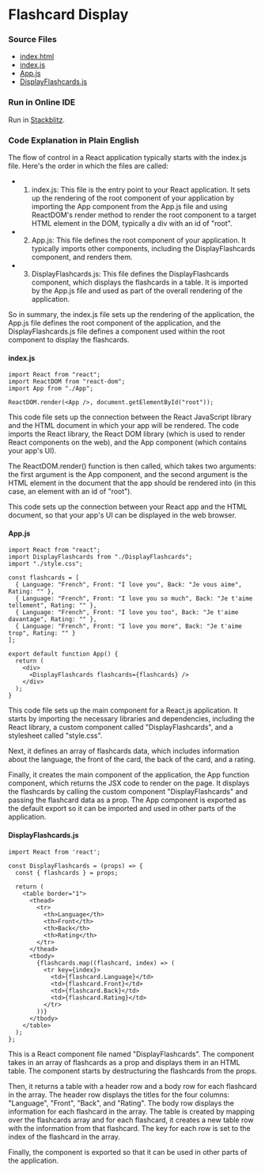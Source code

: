 # Flashcard Display


### Source Files

- [index.html](https://github.com/jonfernq/React-Flashcards/blob/main/DisplayFlashcards/index.html)
- [index.js](https://github.com/jonfernq/React-Flashcards/blob/main/DisplayFlashcards/index.js)
- [App.js](https://github.com/jonfernq/React-Flashcards/blob/main/DisplayFlashcards/App.js)
- [DisplayFlashcards.js](https://github.com/jonfernq/React-Flashcards/blob/main/DisplayFlashcards/DisplayFlashcards.js)

### Run in Online IDE

Run in [Stackblitz](https://stackblitz.com/edit/react-zcmx57?file=src%2FApp.js).

### Code Explanation in Plain English

The flow of control in a React application typically starts with the index.js file. Here's the order in which the files are called:

- 1. index.js: This file is the entry point to your React application. It sets up the rendering of the root component of your application by importing the App component from the App.js file and using ReactDOM's render method to render the root component to a target HTML element in the DOM, typically a div with an id of "root".

- 2. App.js: This file defines the root component of your application. It typically imports other components, including the DisplayFlashcards component, and renders them.

- 3. DisplayFlashcards.js: This file defines the DisplayFlashcards component, which displays the flashcards in a table. It is imported by the App.js file and used as part of the overall rendering of the application.

So in summary, the index.js file sets up the rendering of the application, the App.js file defines the root component of the application, and the DisplayFlashcards.js file defines a component used within the root component to display the flashcards.


#### index.js

```
import React from "react";
import ReactDOM from "react-dom";
import App from "./App";

ReactDOM.render(<App />, document.getElementById("root"));
```
This code file sets up the connection between the React JavaScript library and the HTML document in which your app will be rendered. The code imports the React library, the React DOM library (which is used to render React components on the web), and the App component (which contains your app's UI).

The ReactDOM.render() function is then called, which takes two arguments: the first argument is the App component, and the second argument is the HTML element in the document that the app should be rendered into (in this case, an element with an id of "root").

This code sets up the connection between your React app and the HTML document, so that your app's UI can be displayed in the web browser.


#### App.js

```
import React from "react";
import DisplayFlashcards from "./DisplayFlashcards";
import "./style.css";

const flashcards = [
  { Language: "French", Front: "I love you", Back: "Je vous aime", Rating: "" },
  { Language: "French", Front: "I love you so much", Back: "Je t'aime tellement", Rating: "" },
  { Language: "French", Front: "I love you too", Back: "Je t'aime davantage", Rating: "" },
  { Language: "French", Front: "I love you more", Back: "Je t'aime trop", Rating: "" }
];

export default function App() {
  return (
    <div>
      <DisplayFlashcards flashcards={flashcards} />
    </div>
  );
}
```

This code file sets up the main component for a React.js application. It starts by importing the necessary libraries and dependencies, including the React library, a custom component called "DisplayFlashcards", and a stylesheet called "style.css".

Next, it defines an array of flashcards data, which includes information about the language, the front of the card, the back of the card, and a rating.

Finally, it creates the main component of the application, the App function component, which returns the JSX code to render on the page. It displays the flashcards by calling the custom component "DisplayFlashcards" and passing the flashcard data as a prop. The App component is exported as the default export so it can be imported and used in other parts of the application.

#### DisplayFlashcards.js 


```
import React from 'react';

const DisplayFlashcards = (props) => {
  const { flashcards } = props;

  return (
    <table border="1">
      <thead>
        <tr>
          <th>Language</th>
          <th>Front</th>
          <th>Back</th>
          <th>Rating</th>
        </tr>
      </thead>
      <tbody>
        {flashcards.map((flashcard, index) => (
          <tr key={index}>
            <td>{flashcard.Language}</td>
            <td>{flashcard.Front}</td>
            <td>{flashcard.Back}</td>
            <td>{flashcard.Rating}</td>
          </tr>
        ))}
      </tbody>
    </table>
  );
};
```

This is a React component file named "DisplayFlashcards". The component takes in an array of flashcards as a prop and displays them in an HTML table. The component starts by destructuring the flashcards from the props.

Then, it returns a table with a header row and a body row for each flashcard in the array. The header row displays the titles for the four columns: "Language", "Front", "Back", and "Rating". The body row displays the information for each flashcard in the array. The table is created by mapping over the flashcards array and for each flashcard, it creates a new table row with the information from that flashcard. The key for each row is set to the index of the flashcard in the array.

Finally, the component is exported so that it can be used in other parts of the application.





